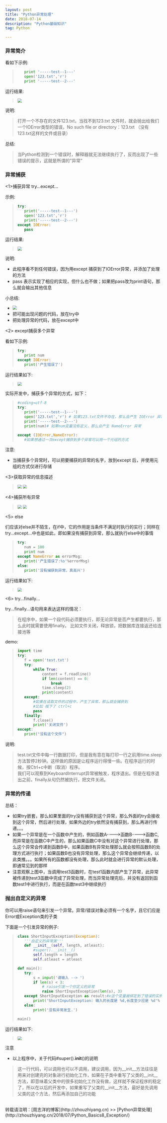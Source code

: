 ```yaml
---
layout: post
title: "Python异常处理"
date: 2018-07-14 
description: "Python基础知识"
tag: Python 

---
```


### 异常简介

看如下示例:

>```python
>    print '-----test--1---'
>    open('123.txt','r')
>    print '-----test--2---'
>```
>

运行结果:

><img src="/images/Python_Basics8_Exception/yichang.png" style="zoom:80%" />
>

说明:

>打开一个不存在的文件123.txt，当找不到123.txt 文件时，就会抛出给我们一个IOError类型的错误，No such file or directory：123.txt （没有123.txt这样的文件或目录）
>

总结:

>当Python检测到一个错误时，解释器就无法继续执行了，反而出现了一些错误的提示，这就是所谓的"异常"
>


### 异常捕获

<1>捕获异常 try...except...

示例:

>```python
>try:
>    print('-----test--1---')
>    open('123.txt','r')
>    print('-----test--2---')
>except IOError:
>    pass
>```
>

运行结果:

><img src="/images/Python_Basics8_Exception/1.png" style="zoom:80%" />
>

说明:

* 此程序看不到任何错误，因为用except 捕获到了IOError异常，并添加了处理的方法
* pass 表示实现了相应的实现，但什么也不做；如果把pass改为print语句，那么就会输出其他信息

小总结:

* <img src="/images/Python_Basics8_Exception/2.png" style="zoom:80%" />
* 把可能出现问题的代码，放在try中
* 把处理异常的代码，放在except中

<2> except捕获多个异常

看如下示例:

>```python
>try:
>    print num
>except IOError:
>    print('产生错误了')
>```
>


运行结果如下:

><img src="/images/Python_Basics8_Exception/3.png" style="zoom:80%" />
>

实际开发中，捕获多个异常的方式，如下：

>```python
>#coding=utf-8
>try:
>    print('-----test--1---')
>    open('123.txt','r') # 如果123.txt文件不存在，那么会产生 IOError 异常
>    print('-----test--2---')
>    print(num)# 如果num变量没有定义，那么会产生 NameError 异常
>
>except (IOError,NameError): 
>    #如果想通过一次except捕获到多个异常可以用一个元组的方式
>```
>

注意:

* 当捕获多个异常时，可以把要捕获的异常的名字，放到except 后，并使用元组的方式仅进行存储

<3>获取异常的信息描述

><img src="/images/Python_Basics8_Exception/4.png" style="zoom:80%" />
><img src="/images/Python_Basics8_Exception/5.png" style="zoom:80%" />
>

<4>捕获所有异常

><img src="/images/Python_Basics8_Exception/6.png" style="zoom:80%" />
><img src="/images/Python_Basics8_Exception/7.png" style="zoom:80%" />
>

<5> else

们应该对else并不陌生，在if中，它的作用是当条件不满足时执行的实行；同样在try...except...中也是如此，即如果没有捕获到异常，那么就执行else中的事情

>```python
>try:
>    num = 100
>    print num
>except NameError as errorMsg:
>    print('产生错误了:%s'%errorMsg)
>else:
>    print('没有捕获到异常，真高兴')
>```
>

运行结果如下:

><img src="/images/Python_Basics8_Exception/8.png" style="zoom:80%" />
>

<6> try...finally...

try...finally...语句用来表达这样的情况：

>在程序中，如果一个段代码必须要执行，即无论异常是否产生都要执行，那么此时就需要使用finally。 比如文件关闭，释放锁，把数据库连接返还给连接池等
>

demo:

>```python
>import time
>try:
>    f = open('test.txt')
>    try:
>        while True:
>            content = f.readline()
>            if len(content) == 0:
>                break
>            time.sleep(2)
>            print(content)
>    except:
>        #如果在读取文件的过程中，产生了异常，那么就会捕获到
>        #比如 按下了 ctrl+c
>        pass
>    finally:
>        f.close()
>        print('关闭文件')
>except:
>    print("没有这个文件")
>```
>

说明:

>test.txt文件中每一行数据打印，但是我有意在每打印一行之前用time.sleep方法暂停2秒钟。这样做的原因是让程序运行得慢一些。在程序运行的时候，按Ctrl+c中断（取消）程序。  
>我们可以观察到KeyboardInterrupt异常被触发，程序退出。但是在程序退出之前，finally从句仍然被执行，把文件关闭。
>

### 异常的传递

总结：

* 如果try嵌套，那么如果里面的try没有捕获到这个异常，那么外面的try会接收到这个异常，然后进行处理，如果外边的try依然没有捕获到，那么再进行传递。。。
* 如果一个异常是在一个函数中产生的，例如函数A---->函数B---->函数C,而异常是在函数C中产生的，那么如果函数C中没有对这个异常进行处理，那么这个异常会传递到函数B中，如果函数B有异常处理那么就会按照函数B的处理方式进行执行；如果函数B也没有异常处理，那么这个异常会继续传递，以此类推。。。如果所有的函数都没有处理，那么此时就会进行异常的默认处理，即通常见到的那样
* 注意观察上图中，当调用test3函数时，在test1函数内部产生了异常，此异常被传递到test3函数中完成了异常处理，而当异常处理完后，并没有返回到函数test1中进行执行，而是在函数test3中继续执行


### 抛出自定义的异常

你可以用raise语句来引发一个异常。异常/错误对象必须有一个名字，且它们应是Error或Exception类的子类

下面是一个引发异常的例子:

>```python
>class ShortInputException(Exception):
>    '''自定义的异常类'''
>    def __init__(self, length, atleast):
>        #super().__init__()
>        self.length = length
>        self.atleast = atleast
>
>def main():
>    try:
>        s = input('请输入 --> ')
>        if len(s) < 3:
>            # raise引发一个你定义的异常
>            raise ShortInputException(len(s), 3)
>    except ShortInputException as result:#x这个变量被绑定到了错误的实例
>        print('ShortInputException: 输入的长度是 %d,长度至少应是 %d'% (result.length, result.atleast))
>    else:
>        print('没有异常发生.')
>
>main()
>```
>

运行结果如下:

><img src="/images/Python_Basics8_Exception/9.png" style="zoom:80%" />
>

注意

* 以上程序中，关于代码#super().__init__()的说明
>这一行代码，可以调用也可以不调用，建议调用，因为__init__方法往往是用来对创建完的对象进行初始化工作，如果在子类中重写了父类的__init__方法，即意味着父类中的很多初始化工作没有做，这样就不保证程序的稳定了，所以在以后的开发中，如果重写了父类的__init__方法，最好是先调用父类的这个方法，然后再添加自己的功能















<br>
转载请注明：[周志洋的博客](http://zhouzhiyang.cn) >> [Python异常处理](http://zhouzhiyang.cn/2018/07/Python_Basics8_Exception/) 
